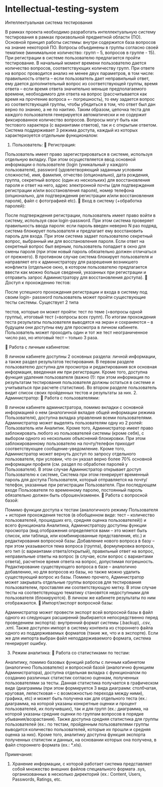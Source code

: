 # Intellectual-testing-system
Интеллектуальная система тестирования

В рамках проекта необходимо разработать интеллектуальную систему тестирования в рамках
произвольной предметной области (ПО).
Основной принцип работы системы: внутри содержится база вопросов на знание некоторой ПО.
Вопросы объединены в группы согласно своей тематике (минимальное количество: групп – 5, вопросов в
группе - 15). При регистрации в системе пользователю предлагается пройти тестирование. В начальный
момент времени пользователю дается количество вопросов, соответствующих количеству групп. При
ответе на вопрос проводится анализ не менее двух параметров, в том числе: правильность ответа – если
пользователь дает неправильный ответ, ему дается дополнительный вопрос из соответствующей группы,
время ответа – если время ответа значительно меньше предполагаемого времени, необходимого для
ответа на вопрос (рассчитывается как время на прочтение вопроса +- погрешность), то ему задается
вопрос из соответствующей группы, чтобы убедиться в том, что ответ был дан верно по знанию, а не по
наитию. Таким образом, цепочка теста для каждого пользователя генерируется автоматически и не
содержит фиксированное количество вопросов. Вопросы могут быть как тестового характера (с
вариантами ответов), так и с открытым ответом.
Система поддерживает 3 режима доступа, каждый из которых характеризуется отдельным
функционалом:
1. Пользователь:
 Регистрация:

Пользователь имеет право зарегистрироваться в системе, используя отдельную
вкладку. При этом осуществляется ввод основной информации о пользователе (login
(уникальный у каждого пользователя), password (удовлетворяющий заданным условиям
сложности), имя, фамилия, отчество (опционально), дата рождения, группа, секретный
вопрос (один из нескольких) для восстановления пароля и ответ на него, адрес
электронной почты (для подтверждения регистрации и/или восстановления пароля), номер
телефона (опционально, для подтверждения регистрации и/или восстановления пароля),
файл с фотографией etc).
 Вход в систему (+обработка паролей):

После подтверждения регистрации, пользователь имеет право войти в систему,
используя свои login-password. При этом система проверяет правильность ввода пароля:
если пароль введен неверно N раз подряд, система блокирует пользователя и предлагает
ему восстановить пароль для входа. При этом система задает пользователю секретный
вопрос, выбранный им для восстановления пароля. Если ответ на секретный вопрос был
верным, пользователь попадает в окно для смены пароля (при этом новый пароль
обязательно должен отличаться от прежнего). В противном случае система блокирует
пользователя и направляет его к администратору для разрешения возникшего конфликта
(отдельное окно, в котором пользователю предлагается ввести как можно больше
сведений, указанных при регистрации и отправить запрос Администратору для
восстановления доступа).
 Доступ к прохождению тестов:

После успешного прохождения регистрации и входа в систему под своим login-
password пользователь может пройти существующие тесты системы. Существует 2 типа

тестов, которые он может пройти: тест по теме (=вопросы одной группы), итоговый тест
(=вопросы всех групп). По итогам прохождения теста результаты пользователя выводятся
на экран и сохраняются – в будущем они доступны ему для просмотра в личном кабинете.
Пользователь может проходить один и тот же тест неограниченное число раз, но итоговый
тест – только 3 раза.

 Работа с личным кабинетом:

В личном кабинете доступны 2 основных раздела: личной информации, а также
раздел результатов тестирования.
В первом разделе пользователю доступна для просмотра и редактирования вся
основная информация, введенная им при регистрации. Кроме того, доступна функция
удаления пользователя (важно (!): при этом информация по результатам тестирования
пользователя должны остаться в системе и учитываться при расчете статистики).
Во втором разделе пользователь видит список своих пройденных тестов и
результаты за них.
2. Администратор:
 Работа с пользователями:

В личном кабинете администратора,
помимо вкладки с основной информацией о
нем (аналогичной вкладке общей информации режима Пользователя), доступна вкладка
управления всеми пользователями. Администратор может выделять пользователям одну из
2 ролей: Пользователь или Аналитик. Кроме того, Администратор имеет право
заблокировать любого из пользователей системы (кроме себя), с выбором одного из
нескольких объяснений блокировки. При этом заблокированному пользователю на
почту/телефон приходит соответствующее сообщение-уведомление.
Кроме того, Администратор может вернуть доступ по запросу отдельного
пользователя, при условии, что он указал верно более 70% основной информации профиля
(см. раздел по обработке паролей у Пользователя). В этом случае Администратор
открывает доступ Пользователю к системе, Система при этом генерирует временный
пароль для доступа Пользователя, который отправляется на почту/телефон, указанные при
регистрации Пользователя. При последующем входе Пользователя по временному паролю,
постоянный пароль обязательно должен быть сброшен/изменен.
 Работа с вопросной базой:

Помимо функции доступа к тестам (аналогичного режиму Пользователя + история
прохождения тестов (в обобщенном виде: тест – количество пользователей, прошедших
его, средняя оценка пользователей)) и всего функционала Аналитика, Администратору
доступны функции просмотра (вид отображения определяется вами – это может быть
список, или таблица, или комбинированные представления, etc.) и редактирования
вопросной базы:
Добавление нового вопроса в базу – при этом указываются тема вопроса (группа),
формулировка вопроса, его тип (с вариантами ответа/открытый), правильный ответ на
вопрос, неправильные ответы на вопрос (в случае, если вопрос с вариантами ответа),
расчетное время ответа на вопрос, допустимая погрешность.
Редактирование существующего вопроса в базе – аналогично добавлению, но для
вопросов из базы, но также можно удалить существующий вопрос из базы.
Помимо прочего, Администратор может закрывать отдельные группы вопросов для
тестирования пользователем, проставляя им соответствующую метку. В этом случае тесты
на соответствующую тематику становятся недоступными для пользователя (блокируются).
В личном же кабинете результаты по ним отображаются.
 Импорт/экспорт вопросной базы:

Администратор может провести экспорт всей вопросной базы в файл одного из
следующих расширений (выбирается непосредственно перед проведением экспорта):
внутренний формат системы (.backup), .csv, .xml. Также доступен импорт в систему
контента из стороннего файла одного из поддерживаемых форматов (такие же, что и в
экспорте). Если же для импорта выбран файл неподдерживаемого формата, система
генерирует ошибку.

3. Режим аналитика:
 Работа со статистиками по тестам:

Аналитику, помимо базовых функций работы с личным кабинетом (аналогично
Пользователю) и вопросной базой (аналогично функциям Администратора), доступна
отдельная вкладка с функционалом по созданию различных статистик согласно оценкам,
полученных пользователями за тесты. Данная статистика получается в графическом виде
(диаграммы (при этом формируется 3 вида диаграмм: столбчатая, круговая, лепестковая –
с возможностью перехода между ними), графика, etc) и может быть получена как для
отдельного теста (ex.: диаграмма, на которой указаны конкретные оценки и процент
пользователей, их получивших), так и для групп (ex.: диаграмма, на которой указаны
средние оценки по группам вопросов в порядке убывания/возрастания).
Также доступна средняя статистика для группы пользователей (ex.: по тестам,
пройденным пользователями группы выводится количество пользователей, которые их
прошли и средняя оценка за них).
Кроме того, аналитику доступна функция экспорта полученных статистик и
данных, на основании которых она получена, в файл стороннего формата (ex.: *.xls).

Примечания:
1. Хранение информации, с которой работает система представляет собой множество внешних
файлов специального формата .sys, организованных в несколько директорий (ex.: Content, Users,
Passwords, Ratings, etc.
 
